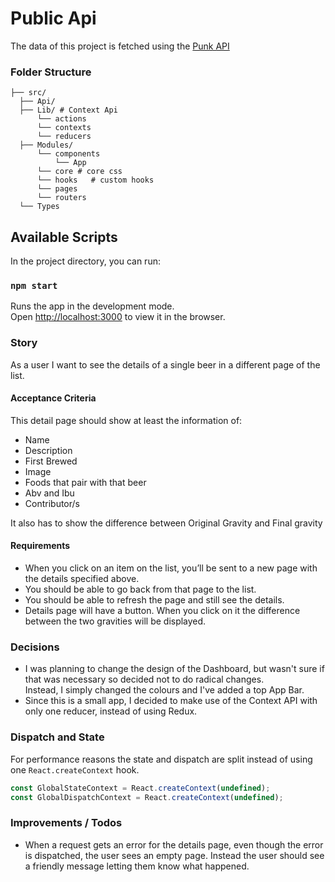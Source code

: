 # Public Api

The data of this project is fetched using the [Punk API](https://punkapi.com/documentation/v2)

### Folder Structure

```shell
├── src/
  ├── Api/
  ├── Lib/ # Context Api
      └── actions
      └── contexts
      └── reducers
  ├── Modules/
      └── components
          └── App
      └── core # core css
      └── hooks   # custom hooks
      └── pages
      └── routers
  └── Types
```

## Available Scripts

In the project directory, you can run:

### `npm start`

Runs the app in the development mode.<br />
Open [http://localhost:3000](http://localhost:3000) to view it in the browser.

### Story

As a user I want to see the details of a single beer in a different page of the list.

#### Acceptance Criteria

This detail page should show at least the information of:

- Name
- Description
- First Brewed
- Image
- Foods that pair with that beer  
- Abv and Ibu
- Contributor/s

It also has to show the difference between Original Gravity and Final gravity

#### Requirements

- When you click on an item on the list, you’ll be sent to a new page with the
  details specified above.
- You should be able to go back from that page to the list.
- You should be able to refresh the page and still see the details.
- Details page will have a button. When you click on it the difference between
  the two gravities will be displayed.

### Decisions

- I was planning to change the design of the Dashboard, but wasn't sure if that was necessary so decided not to do radical changes.  
Instead, I simply changed the colours and I've added a top App Bar.
- Since this is a small app, I decided to make use of the Context API with only one reducer, instead of using Redux.

### Dispatch and State

For performance reasons the state and dispatch are split instead of using one `React.createContext` hook.

```js
const GlobalStateContext = React.createContext(undefined);
const GlobalDispatchContext = React.createContext(undefined);
```

  ### Improvements / Todos

  - When a request gets an error for the details page, even though the error is dispatched, the user sees an empty page. Instead the user should see a friendly message letting them know what happened.
  
